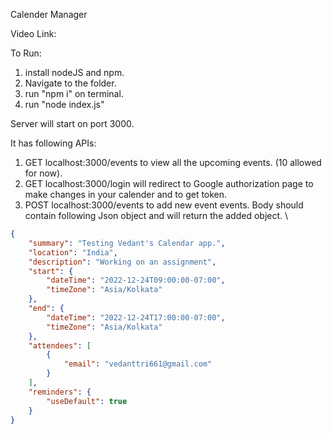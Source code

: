 Calender Manager

Video Link:


To Run:
1. install nodeJS and npm.
2. Navigate to the folder.
3. run "npm i" on terminal.
4. run "node index.js"

Server will start on port 3000. 

It has following APIs:

1. GET localhost:3000/events to view all the upcoming events. (10 allowed for now). 
2. GET localhost:3000/login will redirect to Google authorization page to make changes in your calender and to get token. 
3. POST localhost:3000/events to add new event events. Body should contain following Json object and will return the added object. \
````json
{
    "summary": "Testing Vedant's Calendar app.",
    "location": "India",
    "description": "Working on an assignment",
    "start": {
        "dateTime": "2022-12-24T09:00:00-07:00",
        "timeZone": "Asia/Kolkata"
    },
    "end": {
        "dateTime": "2022-12-24T17:00:00-07:00",
        "timeZone": "Asia/Kolkata"
    },
    "attendees": [
        {
            "email": "vedanttri661@gmail.com"
        }
    ],
    "reminders": {
        "useDefault": true
    }
}
````


